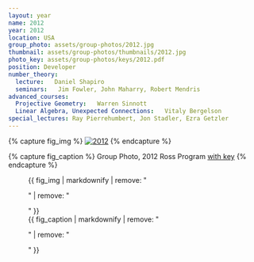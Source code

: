 ```yaml
---
layout: year
name: 2012
year: 2012
location: USA
group_photo: assets/group-photos/2012.jpg
thumbnail: assets/group-photos/thumbnails/2012.jpg
photo_key: assets/group-photos/keys/2012.pdf
position: Developer
number_theory:
  lecture:   Daniel Shapiro
  seminars:   Jim Fowler, John Maharry, Robert Mendris
advanced_courses:
  Projective Geometry:   Warren Sinnott
  Linear Algebra, Unexpected Connections:   Vitaly Bergelson
special_lectures: Ray Pierrehumbert, Jon Stadler, Ezra Getzler
---
```

{% capture fig_img %}
[![2012](/assets/group-photos/2012.jpg)](/assets/group-photos/keys/2012.pdf)
{% endcapture %}

{% capture fig_caption %}
Group Photo, 2012 Ross Program [with key](/assets/group-photos/keys/2012.pdf)
{% endcapture %}

<figure>
  {{ fig_img | markdownify | remove: "<p>" | remove: "</p>" }}
  <figcaption>{{ fig_caption | markdownify | remove: "<p>" | remove: "</p>" }}</figcaption>
</figure>
